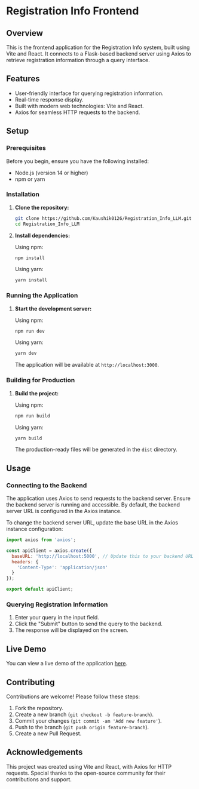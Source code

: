 # Registration Info Frontend

## Overview

This is the frontend application for the Registration Info system, built using Vite and React. It connects to a Flask-based backend server using Axios to retrieve registration information through a query interface.

## Features

- User-friendly interface for querying registration information.
- Real-time response display.
- Built with modern web technologies: Vite and React.
- Axios for seamless HTTP requests to the backend.

## Setup

### Prerequisites

Before you begin, ensure you have the following installed:

- Node.js (version 14 or higher)
- npm or yarn

### Installation

1. **Clone the repository:**

   ```bash
   git clone https://github.com/Kaushik0126/Registration_Info_LLM.git
   cd Registration_Info_LLM
   ```

2. **Install dependencies:**

   Using npm:
   ```bash
   npm install
   ```

   Using yarn:
   ```bash
   yarn install
   ```

### Running the Application

1. **Start the development server:**

   Using npm:
   ```bash
   npm run dev
   ```

   Using yarn:
   ```bash
   yarn dev
   ```

   The application will be available at `http://localhost:3000`.

### Building for Production

1. **Build the project:**

   Using npm:
   ```bash
   npm run build
   ```

   Using yarn:
   ```bash
   yarn build
   ```

   The production-ready files will be generated in the `dist` directory.

## Usage

### Connecting to the Backend

The application uses Axios to send requests to the backend server. Ensure the backend server is running and accessible. By default, the backend server URL is configured in the Axios instance.

To change the backend server URL, update the base URL in the Axios instance configuration:

```javascript
import axios from 'axios';

const apiClient = axios.create({
  baseURL: 'http://localhost:5000', // Update this to your backend URL
  headers: {
    'Content-Type': 'application/json'
  }
});

export default apiClient;
```

### Querying Registration Information

1. Enter your query in the input field.
2. Click the "Submit" button to send the query to the backend.
3. The response will be displayed on the screen.

## Live Demo

You can view a live demo of the application [here](https://reginfollm.netlify.app).

## Contributing

Contributions are welcome! Please follow these steps:

1. Fork the repository.
2. Create a new branch (`git checkout -b feature-branch`).
3. Commit your changes (`git commit -am 'Add new feature'`).
4. Push to the branch (`git push origin feature-branch`).
5. Create a new Pull Request.

## Acknowledgements

This project was created using Vite and React, with Axios for HTTP requests. Special thanks to the open-source community for their contributions and support.
